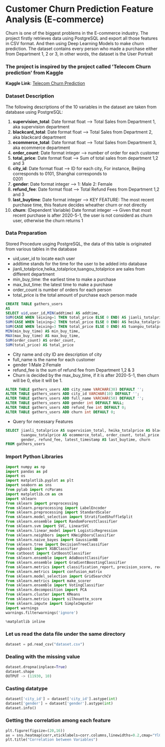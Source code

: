 # Customer Churn Prediction Feature Analysis (E-commerce)
Churn is one of the biggest problems in the E-commerce industry. The project firstly retrieves data using PostgreSQL and export all those features in CSV format. And then using Deep Learning Models to make churn prediction. The dataset contains every person who made a purchase either from Department 1, 2 or 3, in other words, the dataset is the User Portrait

### The project is inspired by the project called 'Telecom Churn prediction' from Kaggle
<b>Kaggle Link</b>: <a href=https://www.kaggle.com/bandiatindra/telecom-churn-prediction/comments>Telecom Churn Prediction</a>

### Dataset Description
The following descriptions of the 10 variables in the dataset are taken
from database using PostgreSQL:
<ol>
<li><b>supervision_total</b>: Date format float --> Total Sales from Department 1, aka supervision department </li>
<li><b>blackcard_total</b>: Date format float --> Total Sales from Department 2, aka blackcard department </li>
<li><b>ecommerce_total</b>: Date format float --> Total Sales from Department 3, aka ecommerce department </li>
<li><b>order_count</b>: Date format integer --> number of order for each customer </li>
<li><b>total_price</b>: Date format float --> Sum of total sales from department 1,2 and 3 </li>
<li><b>city_id</b>: Date format float --> ID for each city, For instance, Beijing corresponds to 0101, Shanghai corresponds to  </li>0201
<li><b>gender</b>: Date format integer --> 1: Male 2: Female </li>
<li><b>refund_fee</b>: Date format float --> Total Refund Fees from Department 1,2 and 3</li>
<li><b>last_buytime</b>: Date format integer --> KEY FEATURE: The most recent purchase time, this feature decides wheather churn or not directly </li>
<li><b>churn</b>: (Dependent Variable) Date format integer --> Given that most recent purchase is after 2020-5-1, the user is not considerd as churn user, otherwise the churn returns 1 </li>
</ol>

### Data Preparation
Stored Procedure usging PostgreSQL, the data of this table is originated from various tables in the database
  * uid,user_id to locate each user
  * addtime stands for the time for the user to be added into database
  * jianli_totalprice,heika_totalprice,tuangou_totalprice are sales from different department
  * min_buy_time: the earliest time to make a purchase 
  * max_but_time: the latest time to make a purchase
  * order_count is number of orders for each person
  * total_price is the total amount of purchase each person made


  ```sql
  CREATE TABLE gathers_users 
  AS 
  SELECT uid,user_id,MIN(addtime) AS addtime,
  SUM(CASE WHEN leixing=1 THEN total_price ELSE 0 END) AS jianli_totalprice,
  SUM(CASE WHEN leixing=2 THEN total_price ELSE 0 END) AS heika_totalprice,
  SUM(CASE WHEN leixing=3 THEN total_price ELSE 0 END) AS tuangou_totalprice,
  MIN(min_buy_time) AS min_buy_time,
  MAX(max_buy_time) AS max_buy_time,
  SUM(order_count) AS order_count,
  SUM(total_price) AS total_price
  ```
  * City name and city ID are description of city
  * full_name is the name for each customer
  * gender 1:Male 2:Female
  * refund_fee is the sum of refund fee from Department 1,2 & 3
  * Churn is decided by the max_buy_time, if it is after 2020-5-1, then churn will be 0, else it will be 1.<br/>

  ```sql
  ALTER TABLE gathers_users ADD city_name VARCHAR(30) DEFAULT '';
  ALTER TABLE gathers_users ADD city_id VARCHAR(10) DEFAULT ''; 
  ALTER TABLE gathers_users ADD full_name VARCHAR(50) DEFAULT ''; 
  ALTER TABLE gathers_users ADD gender int DEFAULT NULL;
  ALTER TABLE gathers_users ADD refund_fee int DEFAULT 0; 
  ALTER TABLE gathers_users ADD churn int DEFAULT 0; 
  ```
  
  * Query for necessary Features<br/>
  ```sql
  SELECT jianli_totalprice AS supervision_total, heika_totalprice AS blackcard_total, 
         tuangou_totalprice AS ecommerce_total, order_count, total_price, city_id, 
         gender, refund_fee, latest_timestamp AS last_buytime, churn
  FROM gathers_users
  ```
 ### Import Python Libraries
  ```python
  import numpy as np
  import pandas as pd
  import os
  import matplotlib.pyplot as plt
  import seaborn as sns
  from pylab import rcParams
  import matplotlib.cm as cm
  import sklearn
  from sklearn import preprocessing
  from sklearn.preprocessing import LabelEncoder
  from sklearn.preprocessing import StandardScaler
  from sklearn.model_selection import StratifiedShuffleSplit
  from sklearn.ensemble import RandomForestClassifier
  from sklearn.svm import SVC, LinearSVC
  from sklearn.linear_model import LogisticRegression
  from sklearn.neighbors import KNeighborsClassifier
  from sklearn.naive_bayes import GaussianNB
  from sklearn.tree import DecisionTreeClassifier
  from xgboost import XGBClassifier
  from catboost import CatBoostClassifier
  from sklearn.ensemble import AdaBoostClassifier
  from sklearn.ensemble import GradientBoostingClassifier
  from sklearn.metrics import classification_report, precision_score, recall_score, f1_score
  from sklearn.metrics import confusion_matrix
  from sklearn.model_selection import GridSearchCV
  from sklearn.metrics import make_scorer
  from sklearn.ensemble import VotingClassifier
  from sklearn.decomposition import PCA
  from sklearn.cluster import KMeans
  from sklearn.metrics import silhouette_score
  from sklearn.impute import SimpleImputer
  import warnings
  warnings.filterwarnings('ignore')

  %matplotlib inline
  ```
  
 ### Let us read the data file under the same directory
 ```python
 dataset = pd.read_csv("dataset.csv")
 ```
 ### Dealing with the missing value
 ```python
 dataset.dropna(inplace=True)
 dataset.shape
 OUTPUT -> (11930, 10)
 ```
 ### Casting datatype
 ```python
 dataset['city_id'] = dataset['city_id'].astype(int)
 dataset['gender'] = dataset['gender'].astype(int)
 dataset.info()
 ```
 ### Getting the correlation among each feature
 ```python
 plt.figure(figsize=(20,16))
 ax = sns.heatmap(corr,xticklabels=corr.columns,linewidths=0.2,cmap="YlGnBu",annot=True)
 plt.title("Correlation between Variables")
 ```
 

 

